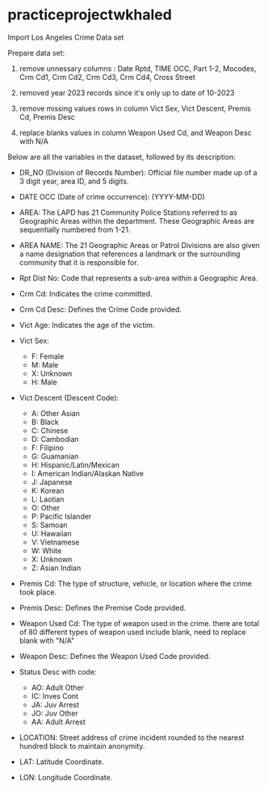 # practiceprojectwkhaled

Import Los Angeles Crime Data set 

Prepare data set:

1) remove unnessary columns : Date Rptd, TIME OCC, Part 1-2, Mocodes, Crm Cd1, Crm Cd2, Crm Cd3, Crm Cd4, Cross Street

2) removed year 2023 records since it's only up to date of 10-2023

3) remove missing values rows in column Vict Sex, Vict Descent, Premis Cd, Premis Desc

4) replace blanks values in column Weapon Used Cd, and Weapon Desc with N/A


Below are all the variables in the dataset, followed by its description:

* DR_NO (Division of Records Number): Official file number made up of a 3 digit year, area ID, and 5 digits.

* DATE OCC (Date of crime occurrence): (YYYY-MM-DD)

* AREA: The LAPD has 21 Community Police Stations referred to as Geographic Areas within the department. These Geographic Areas are sequentially numbered from 1-21.

* AREA NAME: The 21 Geographic Areas or Patrol Divisions are also given a name designation that references a landmark or the surrounding community that it is responsible for.

* Rpt Dist No: Code that represents a sub-area within a Geographic Area.

* Crm Cd: Indicates the crime committed.

* Crm Cd Desc: Defines the Crime Code provided.

* Vict Age: Indicates the age of the victim.

* Vict Sex:
    * F: Female 
    * M: Male 
    * X: Unknown
    * H: Male
    
* Vict Descent (Descent Code): 
    * A: Other Asian 
    * B: Black 
    * C: Chinese 
    * D: Cambodian 
    * F: Filipino 
    * G: Guamanian 
    * H: Hispanic/Latin/Mexican 
    * I: American Indian/Alaskan Native 
    * J: Japanese 
    * K: Korean 
    * L: Laotian 
    * O: Other 
    * P: Pacific Islander 
    * S: Samoan 
    * U: Hawaiian 
    * V: Vietnamese 
    * W: White 
    * X: Unknown 
    * Z: Asian Indian
    
* Premis Cd: The type of structure, vehicle, or location where the crime took place.

* Premis Desc: Defines the Premise Code provided.

* Weapon Used Cd: The type of weapon used in the crime. there are total of 80 different types of weapon used include blank, need to replace blank with "N/A"

* Weapon Desc: Defines the Weapon Used Code provided.

* Status Desc with code:
    * AO: Adult Other 
    * IC: Inves Cont
    * JA: Juv Arrest
    * JO: Juv Other
    * AA: Adult Arrest
    

* LOCATION: Street address of crime incident rounded to the nearest hundred block to maintain anonymity.

* LAT: Latitude Coordinate.

* LON: Longitude Coordinate.
